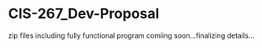 # CIS-267_Dev-Proposal

zip files including fully functional program comiing soon...finalizing details...
